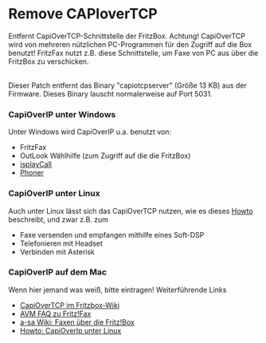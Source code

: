 # Remove CAPIoverTCP
Entfernt CapiOverTCP-Schnittstelle der FritzBox.
Achtung! CapiOverTCP wird von mehreren nützlichen PC-Programmen für den Zugriff auf die Box benutzt!
FritzFax nutzt z.B. diese Schnittstelle, um Faxe von PC aus über die FritzBox zu verschicken.<br>
<br>

Dieser Patch entfernt das Binary "capiotcpserver" (Größe 13 KB) aus der Firmware. Dieses Binary lauscht normalerweise auf Port 5031.

### CapiOverIP unter Windows

Unter Windows wird CapiOverIP u.a. benutzt von:

 * FritzFax
 * OutLook Wählhilfe (zum Zugriff auf die die FritzBox)
 * ​[isplayCall](http://www.lachenmann-net.de/displaycall/)
 * [Phoner](http://www.phoner.de/)

### CapiOverIP unter Linux

Auch unter Linux lässt sich das CapiOverTCP nutzen, wie es ​dieses [Howto](http://wiki.ip-phone-forum.de/gateways:avm:howtos:mods:remotecapi) beschreibt, und zwar z.B. zum

 * Faxe versenden und empfangen mithilfe eines Soft-DSP
 * Telefonieren mit Headset
 * Verbinden mit Asterisk 

### CapiOverIP auf dem Mac

Wenn hier jemand was weiß, bitte eintragen!
Weiterführende Links

 * [​CapiOverTCP im Fritzbox-Wiki](http://www.wehavemorefun.de/fritzbox/Nutzung_des_Capi-over-TCP_Server_der_Fritzbox)
 * ​[AVM FAQ zu Fritz!Fax](http://www.avm.de/de/Service/FAQs/FAQ_Sammlung/11843.php3)
 * ​[a-sa Wiki: Faxen über die Fritz!Box](http://a-sawicki.de/cms/index.php?option=com_content&task=view&id=38&Itemid=29)
 * ​[Howto: CapiOverIp unter Linux](http://wiki.ip-phone-forum.de/gateways:avm:howtos:mods:remotecapi)

